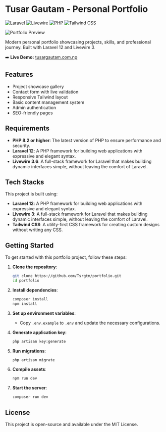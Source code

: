 # Tusar Gautam - Personal Portfolio

[![Laravel](https://img.shields.io/badge/Laravel-FF2D20?style=for-the-badge&logo=laravel&logoColor=white)](https://laravel.com)
[![Livewire](https://img.shields.io/badge/Livewire-4e56a6?style=for-the-badge&logo=livewire&logoColor=white)](https://laravel-livewire.com)
[![PHP](https://img.shields.io/badge/PHP-777BB4?style=for-the-badge&logo=php&logoColor=white)](https://php.net)
![Tailwind CSS](https://img.shields.io/badge/Tailwind_CSS-38B2AC?style=for-the-badge&logo=tailwind-css&logoColor=white)

![Portfolio Preview](https://i.postimg.cc/jjCMJc0y/protfolio-preview.png)

Modern personal portfolio showcasing projects, skills, and professional journey. Built with Laravel 12 and Livewire 3.

➡️ **Live Demo:** [tusargautam.com.np](https://tusargautam.com.np)

## Features

-   Project showcase gallery
-   Contact form with live validation
-   Responsive Tailwind layout
-   Basic content management system
-   Admin authentication
-   SEO-friendly pages

## Requirements

-   **PHP 8.2 or higher**: The latest version of PHP to ensure performance and security.
-   **Laravel 12**: A PHP framework for building web applications with expressive and elegant syntax.
-   **Livewire 3.6**: A full-stack framework for Laravel that makes building dynamic interfaces simple, without leaving the comfort of Laravel.

## Tech Stacks

This project is built using:

-   **Laravel 12**: A PHP framework for building web applications with expressive and elegant syntax.
-   **Livewire 3**: A full-stack framework for Laravel that makes building dynamic interfaces simple, without leaving the comfort of Laravel.
-   **Tailwind CSS**: A utility-first CSS framework for creating custom designs without writing any CSS.

## Getting Started

To get started with this portfolio project, follow these steps:

1. **Clone the repository**:

    ```bash
    git clone https://github.com/Tsrgtm/portfolio.git
    cd portfolio
    ```

2. **Install dependencies**:

    ```bash
    composer install
    npm install
    ```

3. **Set up environment variables**:

    - Copy `.env.example` to `.env` and update the necessary configurations.

4. **Generate application key**:

    ```bash
    php artisan key:generate
    ```

5. **Run migrations**:

    ```bash
    php artisan migrate
    ```

6. **Compile assets**:

    ```bash
    npm run dev
    ```

7. **Start the server**:
    ```bash
    composer run dev
    ```

## License

This project is open-source and available under the MIT License.
